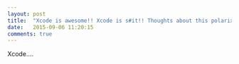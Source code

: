 ```yaml
---
layout: post
title:  "Xcode is awesome!! Xcode is s#it!! Thoughts about this polarixing IDE"
date:   2015-09-06 11:20:15
comments: true
---
```


Xcode....